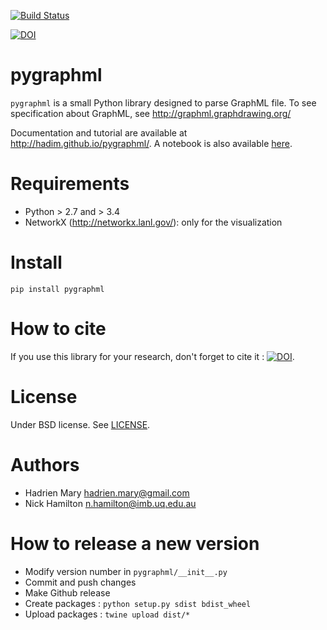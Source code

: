 [![Build Status](https://travis-ci.org/hadim/pygraphml.svg?branch=master)](https://travis-ci.org/hadim/pygraphml)

[![DOI](https://zenodo.org/badge/4163/hadim/pygraphml.svg)](https://zenodo.org/badge/latestdoi/4163/hadim/pygraphml)


# pygraphml

`pygraphml` is a small Python library designed to parse GraphML file. To
see specification about GraphML, see http://graphml.graphdrawing.org/

Documentation and tutorial are available at http://hadim.github.io/pygraphml/. A notebook is also available [here](example.ipynb).

# Requirements

- Python > 2.7 and > 3.4
- NetworkX (http://networkx.lanl.gov/): only for the visualization

# Install

`pip install pygraphml`

# How to cite

If you use this library for your research, don't forget to cite it : [![DOI](https://zenodo.org/badge/4163/hadim/pygraphml.svg)](https://zenodo.org/badge/latestdoi/4163/hadim/pygraphml).

# License

Under BSD license. See [LICENSE](LICENSE).

# Authors

- Hadrien Mary <hadrien.mary@gmail.com>
- Nick Hamilton <n.hamilton@imb.uq.edu.au>

# How to release a new version

- Modify version number in `pygraphml/__init__.py`
- Commit and push changes
- Make Github release
- Create packages : `python setup.py sdist bdist_wheel`
- Upload packages : `twine upload dist/*`
